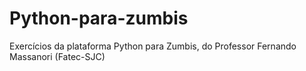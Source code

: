 # Python-para-zumbis
Exercícios da plataforma Python para Zumbis, do Professor Fernando Massanori (Fatec-SJC)
